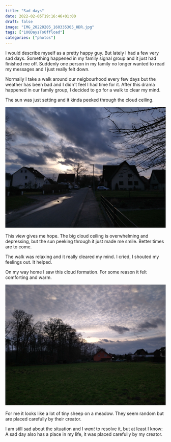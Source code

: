 ```yaml
---
title: "Sad days"
date: 2022-02-05T19:16:46+01:00
draft: false
image: "IMG_20220205_160335305_HDR.jpg"
tags: ["100DaysToOffload"]
categories: ["photos"]
---
```

I would describe myself as a pretty happy guy. But lately I had a few very sad days.
Something happened in my family signal group and it just had finished me off.
Suddenly one person in my family no longer wanted to read my messages and I just really felt down.

Normally I take a walk around our neigbourhood every few days but the weather has been bad and I didn't feel I had time for it. After this drama happened in our family group, I decided to go for a walk to clear my mind.

The sun was just setting and it kinda peeked through the cloud ceiling.

![](IMG_20220205_160335305_HDR.jpg)

This view gives me hope. The big cloud ceiling is overwhelming and depressing, but the sun peeking through it just made me smile. Better times are to come.

The walk was relaxing and it really cleared my mind. I cried, I shouted my feelings out. It helped.

On my way home I saw this cloud formation. For some reason it felt comforting and warm.

![](IMG_20220205_164001974_HDR.jpg)

For me it looks like a lot of tiny sheep on a meadow. They seem random but are placed carefully by their creator.

I am still sad about the situation and I *want* to resolve it, but at least I know: A sad day also has a place in my life, it was placed carefully by my creator.